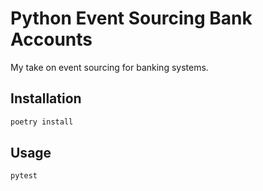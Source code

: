 # Python Event Sourcing Bank Accounts

My take on event sourcing for banking systems.

## Installation

```bash
poetry install
```

## Usage

```bash
pytest
```
